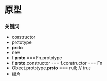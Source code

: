 # 原型

### 关键词

* constructor
* prototype
* __proto__
* new
* f.__proto__ === Fn.prototype
* f.__proto__.constructor === f.constructor === Fn
* Object.prototype.__proto__ === null;        // true
* 继承
